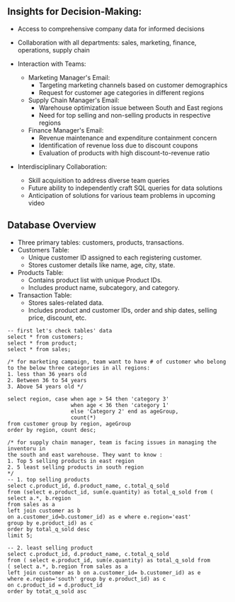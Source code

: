 ## Insights for Decision-Making:
  - Access to comprehensive company data for informed decisions
  - Collaboration with all departments: sales, marketing, finance, operations, supply chain
- Interaction with Teams:
    - Marketing Manager's Email:
        - Targeting marketing channels based on customer demographics
        - Request for customer age categories in different regions
    - Supply Chain Manager's Email:
        - Warehouse optimization issue between South and East regions
        - Need for top selling and non-selling products in respective regions
    - Finance Manager's Email:
        - Revenue maintenance and expenditure containment concern
        - Identification of revenue loss due to discount coupons
        - Evaluation of products with high discount-to-revenue ratio

- Interdisciplinary Collaboration:
    - Skill acquisition to address diverse team queries
    - Future ability to independently craft SQL queries for data solutions
    - Anticipation of solutions for various team problems in upcoming video

## Database Overview
  - Three primary tables: customers, products, transactions.
- Customers Table: 
  - Unique customer ID assigned to each registering customer.
  - Stores customer details like name, age, city, state.
- Products Table: 
  - Contains product list with unique Product IDs.
  - Includes product name, subcategory, and category.
- Transaction Table: 
  - Stores sales-related data.
  - Includes product and customer IDs, order and ship dates, selling price, discount, etc.


```
-- first let's check tables' data
select * from customers;
select * from product;
select * from sales;

/* for marketing campaign, team want to have # of customer who belong to the below three categories in all regions:
1. less than 36 years old
2. Between 36 to 54 years
3. Above 54 years old */

select region, case when age > 54 then 'category 3'
                    when age < 36 then 'category 1'
                    else 'Category 2' end as ageGroup,
                    count(*)
from customer group by region, ageGroup
order by region, count desc;

/* for supply chain manager, team is facing issues in managing the inventoru in
the south and east warehouse. They want to know :
1. Top 5 selling products in east region
2. 5 least selling products in south region
*/
-- 1. top selling products
select c.product_id, d.product_name, c.total_q_sold
from (select e.product_id, sum(e.quantity) as total_q_sold from (
select a.*, b.region
from sales as a
left join customer as b
on a.customer_id=b.customer_id) as e where e.region='east'
group by e.product_id) as c
order by total_q_sold desc
limit 5;

-- 2. least selling product
select c.product_id, d.product_name, c.total_q_sold
from ( select e.product_id, sum(e.quantity) as total_q_sold from
( select a.*, b.region from sales as a
left join customer as b on a.customer_id= b.customer_id) as e
where e.region='south' group by e.product_id) as c
on c.product_id = d.product_id
order by totat_q_sold asc
```
